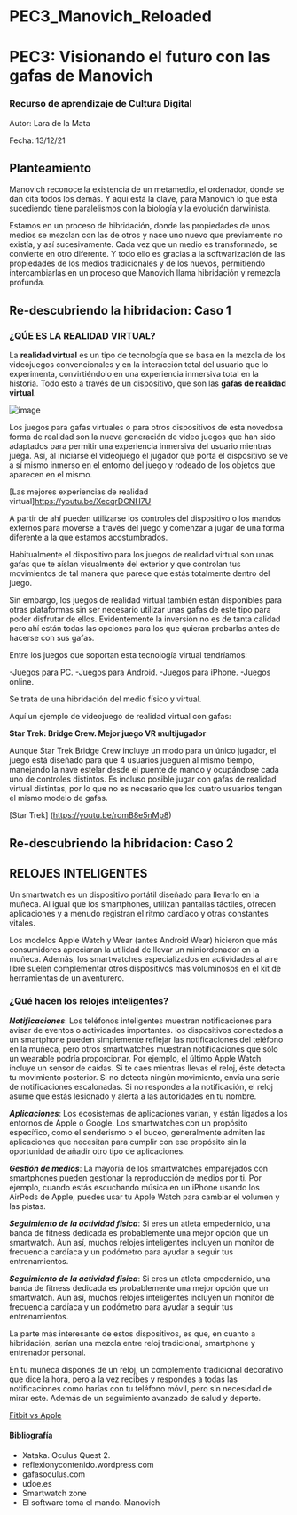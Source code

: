 # PEC3_Manovich_Reloaded 
# PEC3: Visionando el futuro con las gafas de Manovich 

### Recurso de aprendizaje de Cultura Digital 


Autor: Lara de la Mata


Fecha: 13/12/21



## Planteamiento
Manovich reconoce la existencia de un metamedio, el ordenador, donde se dan cita todos los demás.  Y aquí está la clave, para Manovich lo que está sucediendo tiene paralelismos con la biología y la evolución darwinista.

Estamos en un proceso de hibridación, donde las propiedades de unos medios se mezclan con las de otros y nace uno nuevo que previamente no existía, y así sucesivamente.  Cada vez que un medio es transformado, se convierte en otro diferente.  Y todo ello es gracias a la softwarización de las propiedades de los medios tradicionales y de los nuevos, permitiendo intercambiarlas en un proceso que Manovich llama hibridación y remezcla profunda.


## Re-descubriendo la hibridacion: Caso 1

### **¿QÚE ES LA REALIDAD VIRTUAL?**
La **realidad virtual** es un tipo de tecnología que se basa en la mezcla de los videojuegos convencionales y en la interacción total del usuario que lo experimenta, convirtiéndolo en una experiencia inmersiva total en la historia. Todo esto a través de un dispositivo, que son las **gafas de realidad virtual**.

![image](https://user-images.githubusercontent.com/95851154/145860791-404164b5-0c02-46c8-93c5-508491ef4655.png)



Los juegos para gafas virtuales o para otros dispositivos de esta novedosa forma de realidad son la nueva generación de video juegos que han sido adaptados para permitir una experiencia inmersiva del usuario mientras juega. Así, al iniciarse el videojuego el jugador que porta el dispositivo se ve a sí mismo inmerso en el entorno del juego y rodeado de los objetos que aparecen en el mismo.

[Las mejores experiencias de realidad virtual]https://youtu.be/XecqrDCNH7U



A partir de ahí pueden utilizarse los controles del dispositivo o los mandos externos para moverse a través del juego y comenzar a jugar de una forma diferente a la que estamos acostumbrados.

Habitualmente el dispositivo para los juegos de realidad virtual son unas gafas que te aíslan visualmente del exterior y que controlan tus movimientos de tal manera que parece que estás totalmente dentro del juego.

Sin embargo, los juegos de realidad virtual también están disponibles para otras plataformas sin ser necesario utilizar unas gafas de este tipo para poder disfrutar de ellos. Evidentemente la inversión no es de tanta calidad pero ahí están todas las opciones para los que quieran probarlas antes de hacerse con sus gafas.

Entre los juegos que soportan esta tecnología virtual tendríamos:​

-Juegos para PC.
-Juegos para Android.
-Juegos para iPhone.
-Juegos online.




Se trata de una hibridación del medio físico y virtual.

Aquí un ejemplo de videojuego de realidad virtual con gafas:

**Star Trek: Bridge Crew. Mejor juego VR multijugador**

Aunque Star Trek Bridge Crew incluye un modo para un único jugador, el juego está diseñado para que 4 usuarios jueguen al mismo tiempo, manejando la nave estelar desde el puente de mando y ocupándose cada uno de controles distintos. Es incluso posible jugar con gafas de realidad virtual distintas, por lo que no es necesario que los cuatro usuarios tengan el mismo modelo de gafas.


[Star Trek] (https://youtu.be/romB8e5nMp8)






## Re-descubriendo la hibridacion: Caso 2


## **RELOJES INTELIGENTES**

Un smartwatch es un dispositivo portátil diseñado para llevarlo en la muñeca. Al igual que los smartphones, utilizan pantallas táctiles, ofrecen aplicaciones y a menudo registran el ritmo cardíaco y otras constantes vitales.

Los modelos Apple Watch y Wear (antes Android Wear) hicieron que más consumidores apreciaran la utilidad de llevar un miniordenador en la muñeca. Además, los smartwatches especializados en actividades al aire libre suelen complementar otros dispositivos más voluminosos en el kit de herramientas de un aventurero.

 
### **¿Qué hacen los relojes inteligentes?**


***Notificaciones***: Los teléfonos inteligentes muestran notificaciones para avisar de eventos o actividades importantes.
los dispositivos conectados a un smartphone pueden simplemente reflejar las notificaciones del teléfono en la muñeca, pero otros smartwatches muestran notificaciones que sólo un wearable podría proporcionar. Por ejemplo, el último Apple Watch incluye un sensor de caídas. Si te caes mientras llevas el reloj, éste detecta tu movimiento posterior. Si no detecta ningún movimiento, envía una serie de notificaciones escalonadas. Si no respondes a la notificación, el reloj asume que estás lesionado y alerta a las autoridades en tu nombre.

***Aplicaciones***: Los ecosistemas de aplicaciones varían, y están ligados a los entornos de Apple o Google. Los smartwatches con un propósito específico, como el senderismo o el buceo, generalmente admiten las aplicaciones que necesitan para cumplir con ese propósito sin la oportunidad de añadir otro tipo de aplicaciones.


***Gestión de medios***: La mayoría de los smartwatches emparejados con smartphones pueden gestionar la reproducción de medios por ti. Por ejemplo, cuando estás escuchando música en un iPhone usando los AirPods de Apple, puedes usar tu Apple Watch para cambiar el volumen y las pistas.

***Seguimiento de la actividad física***: Si eres un atleta empedernido, una banda de fitness dedicada es probablemente una mejor opción que un smartwatch. Aun así, muchos relojes inteligentes incluyen un monitor de frecuencia cardíaca y un podómetro para ayudar a seguir tus entrenamientos.


***Seguimiento de la actividad física***: Si eres un atleta empedernido, una banda de fitness dedicada es probablemente una mejor opción que un smartwatch. Aun así, muchos relojes inteligentes incluyen un monitor de frecuencia cardíaca y un podómetro para ayudar a seguir tus entrenamientos.

La parte más interesante de estos dispositivos, es que, en cuanto a hibridación, serían una mezcla entre reloj tradicional, smartphone y entrenador personal.

En tu muñeca dispones de un reloj, un complemento tradicional decorativo que dice la hora, pero a la vez recibes y respondes a todas las notificaciones como harías con tu teléfono móvil, pero sin necesidad de mirar este. Además de un seguimiento avanzado de salud y deporte.

[Fitbit vs Apple](https://smartwatchzone-cd04iemih.netdna-ssl.com/wp-content/uploads/2020/10/Apple-Watch-Series-6-vs-Fitbit-Versa-3.jpg)


#### **Bibliografía**
- Xataka. Oculus Quest 2.
- reflexionycontenido.wordpress.com
- gafasoculus.com
- udoe.es
- Smartwatch zone
- El software toma el mando. Manovich






